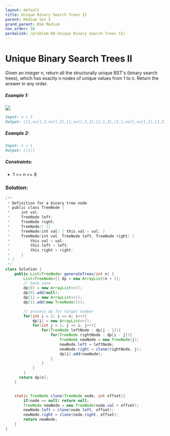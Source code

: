 ```yaml
---
layout: default
title: Unique Binary Search Trees II
parent: Medium Set 2
grand_parent: DSA Medium
nav_order: 30
permalink: /problem-80-Unique Binary Search Trees II/
---
```

# Unique Binary Search Trees II
Given an integer n, return all the structurally unique BST's (binary search trees), which has exactly n nodes of unique values from 1 to n. Return the answer in any order.

##### Example 1:
![](../../assets/images/ds/uniquebstn3.jpeg)

```markdown
Input: n = 3
Output: [[1,null,2,null,3],[1,null,3,2],[2,1,3],[3,1,null,null,2],[3,2,null,1]]
```
##### Example 2:
```markdown
Input: n = 1
Output: [[1]]
```
##### Constraints:
* 1 <= n <= 8

### Solution: 
```java
/**
 * Definition for a binary tree node.
 * public class TreeNode {
 *     int val;
 *     TreeNode left;
 *     TreeNode right;
 *     TreeNode() {}
 *     TreeNode(int val) { this.val = val; }
 *     TreeNode(int val, TreeNode left, TreeNode right) {
 *         this.val = val;
 *         this.left = left;
 *         this.right = right;
 *     }
 * }
 */
class Solution {
    public List<TreeNode> generateTrees(int n) {
        List<TreeNode>[] dp = new ArrayList[n + 1];
        // base case
        dp[0] = new ArrayList<>();
        dp[0].add(null);
        dp[1] = new ArrayList<>();
        dp[1].add(new TreeNode(1));

        // process dp for target number
        for(int i = 2; i <= n; i++){
            dp[i] = new ArrayList<>();
            for(int j = 1; j <= i; j++){
                for(TreeNode leftNode : dp[j - 1]){
                    for(TreeNode rightNode : dp[i - j]){
                        TreeNode newNode = new TreeNode(j);
                        newNode.left = leftNode;
                        newNode.right = clone(rightNode, j);
                        dp[i].add(newNode);
                    }
                }
            }
        }
      return dp[n];
    }


    static TreeNode clone(TreeNode node, int offset){
        if(node == null) return null;
        TreeNode newNode = new TreeNode(node.val + offset);
        newNode.left = clone(node.left, offset);
        newNode.right = clone(node.right, offset);
        return newNode;
    }
}
```